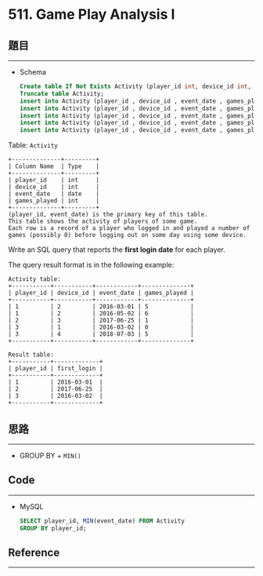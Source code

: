 # 511. Game Play Analysis I

## 題目

---

- Schema
    
    ```sql
    Create table If Not Exists Activity (player_id int, device_id int, event_date date, games_played int);
    Truncate table Activity;
    insert into Activity (player_id , device_id , event_date , games_played) values (1, 2, '2016-03-01', 5);
    insert into Activity (player_id , device_id , event_date , games_played) values (1, 2, '2016-05-02', 6);
    insert into Activity (player_id , device_id , event_date , games_played) values (2, 3, '2016-06-25', 1);
    insert into Activity (player_id , device_id , event_date , games_played) values (3, 1, '2016-03-02', 0);
    insert into Activity (player_id , device_id , event_date , games_played) values (3, 4, '2016-07-03', 5);
    
    ```
    

Table: `Activity`

```
+--------------+---------+
| Column Name  | Type    |
+--------------+---------+
| player_id    | int     |
| device_id    | int     |
| event_date   | date    |
| games_played | int     |
+--------------+---------+
(player_id, event_date) is the primary key of this table.
This table shows the activity of players of some game.
Each row is a record of a player who logged in and played a number of games (possibly 0) before logging out on some day using some device.

```

Write an SQL query that reports the **first login date** for each player.

The query result format is in the following example:

```
Activity table:
+-----------+-----------+------------+--------------+
| player_id | device_id | event_date | games_played |
+-----------+-----------+------------+--------------+
| 1         | 2         | 2016-03-01 | 5            |
| 1         | 2         | 2016-05-02 | 6            |
| 2         | 3         | 2017-06-25 | 1            |
| 3         | 1         | 2016-03-02 | 0            |
| 3         | 4         | 2018-07-03 | 5            |
+-----------+-----------+------------+--------------+

Result table:
+-----------+-------------+
| player_id | first_login |
+-----------+-------------+
| 1         | 2016-03-01  |
| 2         | 2017-06-25  |
| 3         | 2016-03-02  |
+-----------+-------------+
```

## 思路

---

- GROUP BY + `MIN()`

## Code

---

- MySQL
    
    ```sql
    SELECT player_id, MIN(event_date) FROM Activity
    GROUP BY player_id;
    ```
    

## Reference

---